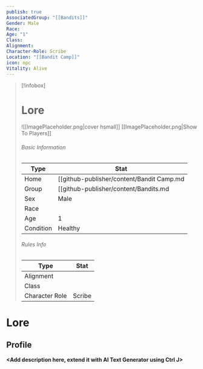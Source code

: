 ```yaml
---
publish: true
AssociatedGroup: "[[Bandits]]"
Gender: Male
Race: 
Age: "1"
Class: 
Alignment: 
Character-Role: Scribe
Location: "[[Bandit Camp]]"
icon: npc
Vitality: Alive
---
```




> [!infobox]
> # Lore
> ![[ImagePlaceholder.png|cover hsmall]]
> [[ImagePlaceholder.png|Show To Players]]
> ###### Basic Information
> Type |  Stat |
> ---|---|
> Home | [[github-publisher/content/Bandit Camp.md|Bandit Camp]] |
> Group | [[github-publisher/content/Bandits.md|Bandits]] |
> Sex | Male |
> Race |  |
> Age | 1 |
> Condition | Healthy |
> ###### Rules Info
> Type |  Stat |
> ---|---|
> Alignment |  |
> Class |  |
> Character Role | Scribe |

# Lore
## Profile

**<Add description here, extend it with AI Text Generator using Ctrl J>**


